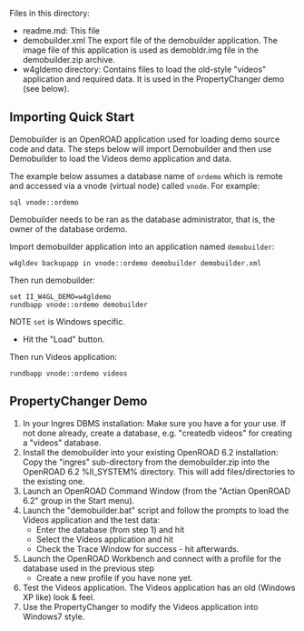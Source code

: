 Files in this directory:
- readme.md: This file
- demobuilder.xml
    The export file of the demobuilder application.
    The image file of this application is used as demobldr.img file in the demobuilder.zip archive.
- w4gldemo directory:
    Contains files to load the old-style "videos" application and required data.
    It is used in the PropertyChanger demo (see below).


Importing Quick Start
---------------------

Demobuilder is an OpenROAD application used for loading demo source code and
data. The steps below will import Demobuilder and then use Demobuilder to load
the Videos demo application and data.

The example below assumes a database name of `ordemo` which is remote and
accessed via a vnode (virtual node) called `vnode`. For example:

    sql vnode::ordemo

Demobuilder needs to be ran as the database administrator, that is, the owner
of the database ordemo.

Import demobuilder application into an application named `demobuilder`:

    w4gldev backupapp in vnode::ordemo demobuilder demobuilder.xml

Then run demobuilder:

    set II_W4GL_DEMO=w4gldemo
    rundbapp vnode::ordemo demobuilder

NOTE `set` is Windows specific.

   * Hit the "Load" button.

Then run Videos application:

    rundbapp vnode::ordemo videos



PropertyChanger Demo
--------------------

1. In your Ingres DBMS installation: Make sure you have a for your use.
   If not done already, create a database, e.g. "createdb videos" for creating a "videos" database.
2. Install the demobuilder into your existing OpenROAD 6.2 installation:
   Copy the "ingres" sub-directory from the demobuilder.zip into the OpenROAD 6.2 %II_SYSTEM% directory.
   This will add files/directories to the existing one.
3. Launch an OpenROAD Command Window (from the "Actian OpenROAD 6.2" group in the Start menu).
4. Launch the "demobuilder.bat" script and follow the prompts to load the Videos application and the test data:
    - Enter the database (from step 1) and hit <OK>
    - Select the Videos application and hit <Load>
    - Check the Trace Window for success - hit <Close> afterwards.
5. Launch the OpenROAD Workbench and connect with a profile for the database used in the previous step
    - Create a new profile if you have none yet.
6. Test the Videos application.
   The Videos application has an old (Windows XP like) look & feel.
7. Use the PropertyChanger to modify the Videos application into Windows7 style.

